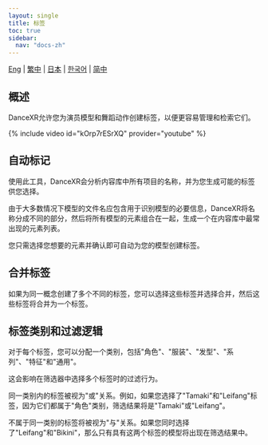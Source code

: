 ```yaml
---
layout: single
title: 标签
toc: true
sidebar:
  nav: "docs-zh"
---
```

[Eng](/dancexr/features/tagging) | [繁中](/tw/dancexr/features/tagging) | [日本](/jp/dancexr/features/tagging) | [한국어](/kr/dancexr/features/tagging) | [简中](/zh/dancexr/features/tagging)


## 概述
DanceXR允许您为演员模型和舞蹈动作创建标签，以便更容易管理和检索它们。

{% include video id="kOrp7rESrXQ" provider="youtube" %}

## 自动标记
使用此工具，DanceXR会分析内容库中所有项目的名称，并为您生成可能的标签供您选择。

由于大多数情况下模型的文件名应包含用于识别模型的必要信息，DanceXR将名称分成不同的部分，然后将所有模型的元素组合在一起，生成一个在内容库中最常出现的元素列表。

您只需选择您想要的元素并确认即可自动为您的模型创建标签。

## 合并标签
如果为同一概念创建了多个不同的标签，您可以选择这些标签并选择合并，然后这些标签将合并为一个标签。

## 标签类别和过滤逻辑
对于每个标签，您可以分配一个类别，包括"角色"、"服装"、"发型"、"系列"、"特征"和"通用"。

这会影响在筛选器中选择多个标签时的过滤行为。

同一类别内的标签被视为"或"关系。例如，如果您选择了"Tamaki"和"Leifang"标签，因为它们都属于"角色"类别，筛选结果将是"Tamaki"或"Leifang"。

不属于同一类别的标签将被视为"与"关系。如果您同时选择了"Leifang"和"Bikini"，那么只有具有这两个标签的模型将出现在筛选结果中。
